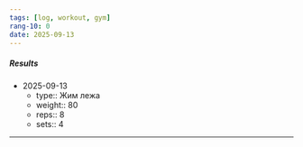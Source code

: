 ```yaml
---
tags: [log, workout, gym]
rang-10: 0
date: 2025-09-13
---
```


##### Results

- 2025-09-13
	- type:: Жим лежа
	- weight:: 80
	- reps:: 8
	- sets:: 4

---
